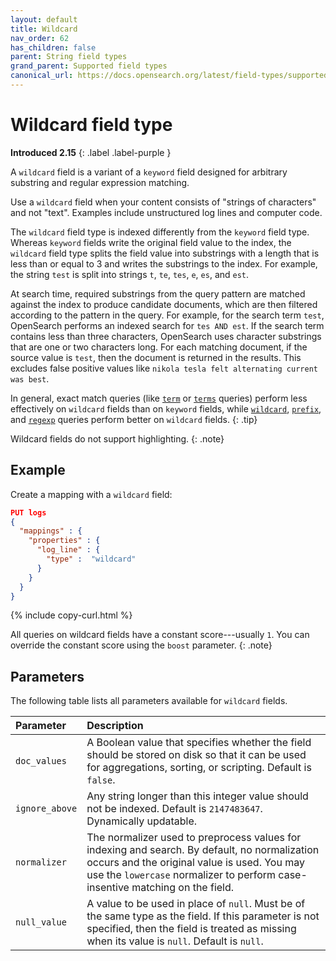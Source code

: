 ```yaml
---
layout: default
title: Wildcard
nav_order: 62
has_children: false
parent: String field types
grand_parent: Supported field types
canonical_url: https://docs.opensearch.org/latest/field-types/supported-field-types/wildcard/
---
```


# Wildcard field type
**Introduced 2.15**
{: .label .label-purple }

A `wildcard` field is a variant of a `keyword` field designed for arbitrary substring and regular expression matching.

Use a `wildcard` field when your content consists of "strings of characters" and not "text". Examples include unstructured log lines and computer code.

The `wildcard` field type is indexed differently from the `keyword` field type. Whereas `keyword` fields write the original field value to the index, the `wildcard` field type splits the field value into substrings with a length that is less than or equal to 3 and writes the substrings to the index. For example, the string `test` is split into strings `t`, `te`, `tes`, `e`, `es`, and `est`. 

At search time, required substrings from the query pattern are matched against the index to produce candidate documents, which are then filtered according to the pattern in the query. For example, for the search term `test`, OpenSearch performs an indexed search for `tes AND est`. If the search term contains less than three characters, OpenSearch uses character substrings that are one or two characters long. For each matching document, if the source value is `test`, then the document is returned in the results. This excludes false positive values like `nikola tesla felt alternating current was best`.

In general, exact match queries (like [`term`]({{site.url}}{{site.baseurl}}/query-dsl/term/term/) or [`terms`]({{site.url}}{{site.baseurl}}/query-dsl/term/term/) queries) perform less effectively on `wildcard` fields than on `keyword` fields, while [`wildcard`]({{site.url}}{{site.baseurl}}/query-dsl/term/wildcard/), [`prefix`]({{site.url}}{{site.baseurl}}/query-dsl/term/prefix/), and [`regexp`]({{site.url}}{{site.baseurl}}/query-dsl/term/regexp/) queries perform better on `wildcard` fields.
{: .tip}

Wildcard fields do not support highlighting.
{: .note}

## Example

Create a mapping with a `wildcard` field:

```json
PUT logs
{
  "mappings" : {
    "properties" : {
      "log_line" : {
        "type" :  "wildcard"
      }
    }
  }
}
```
{% include copy-curl.html %}

All queries on wildcard fields have a constant score---usually `1`. You can override the constant score using the `boost` parameter.
{: .note}

## Parameters

The following table lists all parameters available for `wildcard` fields.

Parameter | Description
:--- | :---
`doc_values` | A Boolean value that specifies whether the field should be stored on disk so that it can be used for aggregations, sorting, or scripting. Default is `false`.
`ignore_above` | Any string longer than this integer value should not be indexed. Default is `2147483647`. Dynamically updatable.
`normalizer` | The normalizer used to preprocess values for indexing and search. By default, no normalization occurs and the original value is used. You may use the `lowercase` normalizer to perform case-insentive matching on the field.
`null_value` | A value to be used in place of `null`. Must be of the same type as the field. If this parameter is not specified, then the field is treated as missing when its value is `null`. Default is `null`.
